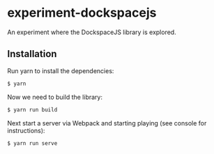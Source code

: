 # experiment-dockspacejs

An experiment where the DockspaceJS library is explored.

## Installation

Run yarn to install the dependencies:

```bash
$ yarn
```

Now we need to build the library:

```bash
$ yarn run build
```

Next start a server via Webpack and starting playing (see console for instructions):

```bash
$ yarn run serve
```
